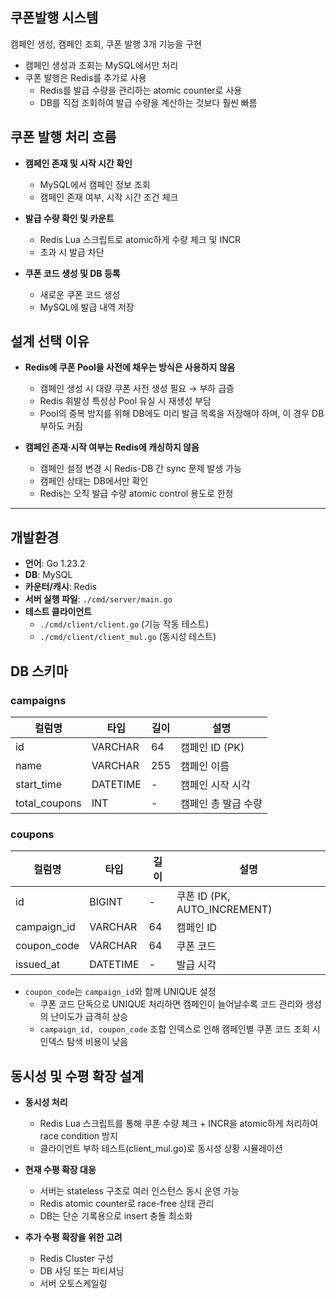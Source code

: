 ## 쿠폰발행 시스템

캠페인 생성, 캠페인 조회, 쿠폰 발행 3개 기능을 구현  
- 캠페인 생성과 조회는 MySQL에서만 처리
- 쿠폰 발행은 Redis를 추가로 사용
    - Redis를 발급 수량을 관리하는 atomic counter로 사용
    - DB를 직접 조회하여 발급 수량을 계산하는 것보다 훨씬 빠름


## 쿠폰 발행 처리 흐름

- **캠페인 존재 및 시작 시간 확인**  
  - MySQL에서 캠페인 정보 조회  
  - 캠페인 존재 여부, 시작 시간 조건 체크

- **발급 수량 확인 및 카운트**
  - Redis Lua 스크립트로 atomic하게 수량 체크 및 INCR
  - 초과 시 발급 차단

- **쿠폰 코드 생성 및 DB 등록**
  - 새로운 쿠폰 코드 생성  
  -  MySQL에 발급 내역 저장


## 설계 선택 이유 

- **Redis에 쿠폰 Pool을 사전에 채우는 방식은 사용하지 않음**
    - 캠페인 생성 시 대량 쿠폰 사전 생성 필요 → 부하 급증
    - Redis 휘발성 특성상 Pool 유실 시 재생성 부담
    - Pool의 중복 방지를 위해 DB에도 미리 발급 목록을 저장해야 하며, 이 경우 DB 부하도 커짐

- **캠페인 존재·시작 여부는 Redis에 캐싱하지 않음**
    - 캠페인 설정 변경 시 Redis-DB 간 sync 문제 발생 가능
    - 캠페인 상태는 DB에서만 확인
    - Redis는 오직 발급 수량 atomic control 용도로 한정


---
## 개발환경

- **언어**: Go 1.23.2
- **DB**: MySQL
- **카운터/캐시**: Redis
- **서버 실행 파일**: `./cmd/server/main.go`
- **테스트 클라이언트**
    - `./cmd/client/client.go` (기능 작동 테스트)
    - `./cmd/client/client_mul.go` (동시성 테스트)

## DB 스키마

### campaigns

| 컬럼명        | 타입         | 길이 | 설명 |
|--------------|-------------|-------|-------|
| id           | VARCHAR      | 64    | 캠페인 ID (PK) |
| name         | VARCHAR      | 255   | 캠페인 이름 |
| start_time   | DATETIME     | -     | 캠페인 시작 시각 |
| total_coupons| INT          | -     | 캠페인 총 발급 수량 |



### coupons

| 컬럼명       | 타입        | 길이 | 설명 |
|-------------|------------|-------|-------|
| id          | BIGINT      | -     | 쿠폰 ID (PK, AUTO_INCREMENT) |
| campaign_id | VARCHAR     | 64    | 캠페인 ID |
| coupon_code | VARCHAR     | 64    | 쿠폰 코드 |
| issued_at   | DATETIME    | -     | 발급 시각 |

- `coupon_code`는 `campaign_id`와 함께 UNIQUE 설정
  - 쿠폰 코드 단독으로 UNIQUE 처리하면 캠페인이 늘어날수록 코드 관리와 생성의 난이도가 급격히 상승
  - `campaign_id, coupon_code` 조합 인덱스로 인해 캠페인별 쿠폰 코드 조회 시 인덱스 탐색 비용이 낮음


## 동시성 및 수평 확장 설계

- **동시성 처리**
  - Redis Lua 스크립트를 통해 쿠폰 수량 체크 + INCR을 atomic하게 처리하여 race condition 방지
  - 클라이언트 부하 테스트(client_mul.go)로 동시성 상황 시뮬레이션

- **현재 수평 확장 대응**
  - 서버는 stateless 구조로 여러 인스턴스 동시 운영 가능
  - Redis atomic counter로 race-free 상태 관리
  - DB는 단순 기록용으로 insert 충돌 최소화

- **추가 수평 확장을 위한 고려**
  - Redis Cluster 구성
  - DB 샤딩 또는 파티셔닝
  - 서버 오토스케일링
